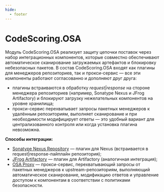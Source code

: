 ```yaml
---
hide:
  - footer
---
```


# CodeScoring.OSA

Модуль CodeScoring.OSA реализует защиту цепочки поставок через набор интеграционных компонентов, которые совместно обеспечивают автоматическое сканирование загружаемых артефактов и блокировку небезопасных пакетов. В состав CodeScoring.OSA входят как плагины для менеджеров репозиториев, так и прокси-сервис — все эти компоненты работают согласованно и дополняют друг друга:

- плагины встраиваются в обработку *request|response* на стороне менеджера репозиториев (например, Sonatype Nexus и JFrog Artifactory) и блокируют загрузку нежелательных компонентов на уровне хранилища;
- прокси-сервис перехватывает запросы пакетных менеджеров к удалённым репозиториям, выполняет сканирование и при необходимости модифицирует ответы — это удобный вариант для централизованного контроля или когда установка плагина невозможна.

**Способы интеграции:**

- [Sonatype Nexus Repository](/osa/nexus_osa) — плагин для Nexus (встраивается в request|response-пайплайн репозитория);
- [JFrog Artifactory](/osa/jfrog_osa) — плагин для Artifactory (аналогичная интеграция);
- [OSA Proxy](/cs-proxy) — прокси-сервис, перехватывающий запросы от пакетных менеджеров к upstream-репозиториям, выполняющий автоматическое сканирование, модификацию ответов и управление доступом к компонентам в соответствии с политиками безопасности.
